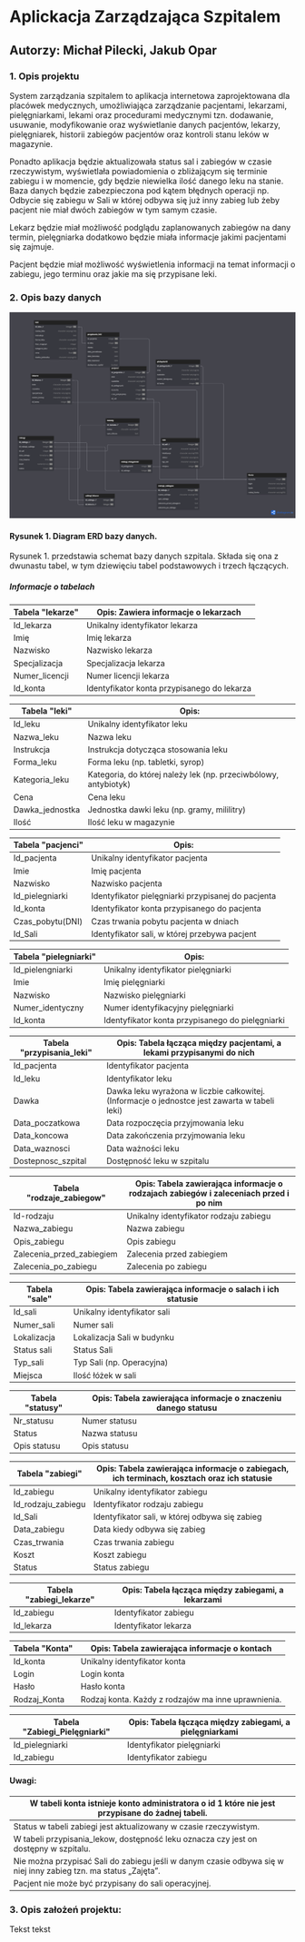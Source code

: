 # Aplickacja Zarządzająca Szpitalem

## Autorzy: Michał Pilecki, Jakub Opar

### 1. Opis projektu
System zarządzania szpitalem to aplikacja internetowa zaprojektowana dla placówek medycznych, umożliwiająca zarządzanie pacjentami, lekarzami, pielęgniarkami, lekami oraz procedurami medycznymi tzn. dodawanie, usuwanie, modyfikowanie oraz wyświetlanie danych pacjentów, lekarzy, pielęgniarek, historii zabiegów pacjentów oraz kontroli stanu leków w magazynie.

Ponadto aplikacja będzie aktualizowała status sal i zabiegów w czasie rzeczywistym, wyświetlała powiadomienia o zbliżającym się terminie zabiegu i w momencie, gdy będzie niewielka ilość danego leku na stanie. 
Baza danych będzie zabezpieczona pod kątem błędnych operacji np. Odbycie się zabiegu w Sali w której odbywa się już inny zabieg lub żeby pacjent nie miał dwóch zabiegów w tym samym czasie.
 
Lekarz będzie miał możliwość podglądu zaplanowanych zabiegów na dany termin, pielęgniarka dodatkowo będzie miała informacje jakimi pacjentami się zajmuje. 

Pacjent będzie miał możliwość wyświetlenia informacji na temat informacji o zabiegu, jego terminu oraz jakie ma się przypisane leki. 

### 2. Opis bazy danych
![Diagram](Szpital.png)
#### Rysunek 1. Diagram ERD bazy danych.
Rysunek 1. przedstawia schemat bazy danych szpitala. Składa się ona z dwunastu tabel, w tym dziewięciu tabel podstawowych i trzech łączących.

##### Informacje o tabelach
| Tabela "lekarze"         | Opis: Zawiera informacje o lekarzach        |
|--------------------------|---------------------------------------------|
| Id_lekarza               | Unikalny identyfikator lekarza              |
| Imię                     | Imię lekarza                                |
| Nazwisko                 | Nazwisko lekarza                            |
| Specjalizacja            | Specjalizacja lekarza                       |
| Numer_licencji           | Numer licencji lekarza                      |
| Id_konta                 | Identyfikator konta przypisanego do lekarza|

| Tabela "leki"            | Opis:                                       |
|--------------------------|---------------------------------------------|
| Id_leku                  | Unikalny identyfikator leku                 |
| Nazwa_leku               | Nazwa leku                                  |
| Instrukcja               | Instrukcja dotycząca stosowania leku        |
| Forma_leku               | Forma leku (np. tabletki, syrop)            |
| Kategoria_leku           | Kategoria, do której należy lek (np. przeciwbólowy, antybiotyk)|
| Cena                     | Cena leku                                   |
| Dawka_jednostka          | Jednostka dawki leku (np. gramy, mililitry) |
| Ilość                    | Ilość leku w magazynie                      |

| Tabela "pacjenci"        | Opis:                                       |
|--------------------------|---------------------------------------------|
| Id_pacjenta              | Unikalny identyfikator pacjenta             |
| Imie                     | Imię pacjenta                               |
| Nazwisko                 | Nazwisko pacjenta                           |
| Id_pielegniarki          | Identyfikator pielęgniarki przypisanej do pacjenta |
| Id_konta                 | Identyfikator konta przypisanego do pacjenta |
| Czas_pobytu(DNI)         | Czas trwania pobytu pacjenta w dniach       |
| Id_Sali                  | Identyfikator sali, w której przebywa pacjent |

| Tabela "pielegniarki"    | Opis:                                       |
|--------------------------|---------------------------------------------|
| Id_pielengniarki         | Unikalny identyfikator pielęgniarki         |
| Imie                     | Imię pielęgniarki                           |
| Nazwisko                 | Nazwisko pielęgniarki                       |
| Numer_identyczny         | Numer identyfikacyjny pielęgniarki          |
| Id_konta                 | Identyfikator konta przypisanego do pielęgniarki |

| Tabela "przypisania_leki"| Opis: Tabela łącząca między pacjentami, a lekami przypisanymi do nich |
|--------------------------|---------------------------------------------|
| Id_pacjenta              | Identyfikator pacjenta                      |
| Id_leku                  | Identyfikator leku                          |
| Dawka                    | Dawka leku wyrażona w liczbie całkowitej. (Informacje o jednostce jest zawarta w tabeli leki) |
| Data_poczatkowa          | Data rozpoczęcia przyjmowania leku          |
| Data_koncowa             | Data zakończenia przyjmowania leku          |
| Data_waznosci            | Data ważności leku                          |
| Dostepnosc_szpital       | Dostępność leku w szpitalu                 |

| Tabela "rodzaje_zabiegow"| Opis: Tabela zawierająca informacje o rodzajach zabiegów i zaleceniach przed i po nim |
|--------------------------|---------------------------------------------|
| Id-rodzaju               | Unikalny identyfikator rodzaju zabiegu      |
| Nazwa_zabiegu            | Nazwa zabiegu                               |
| Opis_zabiegu             | Opis zabiegu                                |
| Zalecenia_przed_zabiegiem| Zalecenia przed zabiegiem                   |
| Zalecenia_po_zabiegu     | Zalecenia po zabiegu                        |

| Tabela "sale"            | Opis: Tabela zawierająca informacje o salach i ich statusie |
|--------------------------|---------------------------------------------|
| Id_sali                  | Unikalny identyfikator sali                 |
| Numer_sali               | Numer sali                                  |
| Lokalizacja              | Lokalizacja Sali w budynku                  |
| Status sali              | Status Sali                                 |
| Typ_sali                 | Typ Sali (np. Operacyjna)                   |
| Miejsca                  | Ilość łóżek w sali                          |

| Tabela "statusy"         | Opis: Tabela zawierająca informacje o znaczeniu danego statusu |
|--------------------------|---------------------------------------------|
| Nr_statusu               | Numer statusu                               |
| Status                   | Nazwa statusu                               |
| Opis statusu             | Opis statusu                                |

| Tabela "zabiegi"         | Opis: Tabela zawierająca informacje o zabiegach, ich terminach, kosztach oraz ich statusie |
|--------------------------|---------------------------------------------|
| Id_zabiegu               | Unikalny identyfikator zabiegu              |
| Id_rodzaju_zabiegu       | Identyfikator rodzaju zabiegu              |
| Id_Sali                  | Identyfikator sali, w której odbywa się zabieg |
| Data_zabiegu             | Data kiedy odbywa się zabieg               |
| Czas_trwania             | Czas trwania zabiegu                        |
| Koszt                    | Koszt zabiegu                               |
| Status                   | Status zabiegu                              |

| Tabela "zabiegi_lekarze" | Opis: Tabela łącząca między zabiegami, a lekarzami |
|--------------------------|---------------------------------------------|
| Id_zabiegu               | Identyfikator zabiegu                       |
| Id_lekarza               | Identyfikator lekarza                       |

| Tabela "Konta"           | Opis: Tabela zawierająca informacje o kontach |
|--------------------------|---------------------------------------------|
| Id_konta                 | Unikalny identyfikator konta                |
| Login                    | Login konta                                 |
| Hasło                    | Hasło konta
| Rodzaj_Konta             | Rodzaj konta. Każdy z rodzajów ma inne uprawnienia. |

| Tabela "Zabiegi_Pielęgniarki" | Opis: Tabela łącząca między zabiegami, a pielęgniarkami |
|--------------------------|---------------------------------------------|
| Id_pielegniarki          | Identyfikator pielęgniarki                 |
| Id_zabiegu               | Identyfikator zabiegu                      |

#### Uwagi:
| W tabeli konta istnieje konto administratora o id 1 które nie jest przypisane do żadnej tabeli. |
|---------------------------------------------------------------------------------------------------|
| Status w tabeli zabiegi jest aktualizowany w czasie rzeczywistym.                                  |
| W tabeli przypisania_lekow, dostępność leku oznacza czy jest on dostępny w szpitalu.             |
| Nie można przypisać Sali do zabiegu jeśli w danym czasie odbywa się w niej inny zabieg tzn. ma status „Zajęta”. |
| Pacjent nie może być przypisany do sali operacyjnej.                                              |


### 3. Opis założeń projektu:
Tekst tekst

